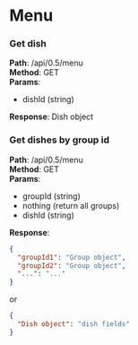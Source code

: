 # Menu
### Get dish
**Path**: /api/0.5/menu \
**Method**: GET \
**Params**:
- dishId (string)

**Response**:
Dish object

### Get dishes by group id
**Path**: /api/0.5/menu \
**Method**: GET \
**Params**:
- groupId (string)
- nothing (return all groups)
- dishId (string)

**Response**:
~~~JSON
{
  "groupId1": "Group object",
  "groupId2": "Group object",
  "...": "..."
}
~~~
or
~~~JSON
{
  "Dish object": "dish fields"
}
~~~
